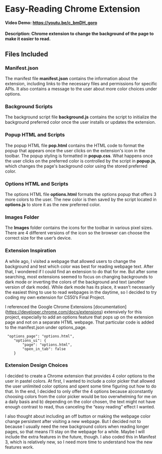 ﻿# **Easy-Reading Chrome Extension**
#### Video Demo: <https://youtu.be/c_bmDH_goro>
#### Description: Chrome extension to change the background of the page to make it easier to read.

## Files Included

### Manifest.json
The manifest file **manifest.json** contains the information about the extension, including links to the necessary files and permissions for specific APIs. It also contains a message to the user about more color choices under options.

### Background Scripts
The background script file **background.js** contains the script to initialize the background preferred color once the user installs or updates the extension.

### Popup HTML and Scripts
The popup HTML file **pop.html** contains the HTML code to format the popup that appears once the user clicks on the extension's icon in the toolbar. The popup styling is formatted in **popup.css**. What happens once the user clicks on the preferred color is controlled by the script in **popup.js**, which changes the page's background color using the stored preferred color.

### Options HTML and Scripts
The options HTML file **options.html** formats the options popup that offers 3 more colors to the user. The new color is then saved by the script located in **options.js** to store it as the new preferred color.

### Images Folder
The **Images** folder contains the icons for the toolbar in various pixel sizes. There are 4 different versions of the icon so the browser can choose the correct size for the user’s device.

### Extension Inspiration
A while ago, I visited a webpage that allowed users to change the background and test which color was best for reading webpage text. After that, I wondered if I could find an extension to do that for me. But after some searching, most extensions seemed to focus on changing backgrounds to dark mode or inverting the colors of the background and text (another version of dark mode). While dark mode has its place, it wasn’t necessarily the easiest thing to use to read webpages in the daytime, so I decided to try coding my own extension for CS50’s Final Project.

I referenced the Google Chrome Extensions [documentation] (https://developer.chrome.com/docs/extensions) extensively for this project, especially to add an options feature that pops up on the extension page and not on a separate HTML webpage. That particular code is added to the manifest.json under options_page.

```
 "options_page": "options.html",
    "options_ui": {
        "page": "options.html",
        "open_in_tab": false
    }
```
### Extension Design Choices
I decided to create a Chrome extension that provides 4 color options to the user in pastel colors. At first, I wanted to include a color picker that allowed the user unlimited color options and spent some time figuring out how to do that. In the end, I decided to only offer the 4 options because a)constantly choosing colors from the color picker would be too overwhelming for me on a daily basis and b) depending on the color chosen, the text might not have enough contrast to read, thus canceling the “easy reading” effect I wanted.

I also thought about including an off button or making the webpage color change persistent after visiting a new webpage. But I decided not to because I usually need the new background colors when reading longer pages, so that means I'll stay on the webpage for a while. Maybe I will include the extra features in the future, though. I also coded this in Manifest 3, which is relatively new, so I need more time to understand how the new features work.
